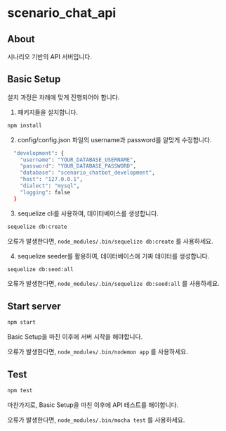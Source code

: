 # scenario_chat_api

## About

시나리오 기반의 API 서버입니다.

## Basic Setup

설치 과정은 차례에 맞게 진행되어야 합니다.

1. 패키지들을 설치합니다.

```bash
npm install
```

2. config/config.json 파일의 username과 password를 알맞게 수정합니다.

```bash
  "development": {
    "username": "YOUR_DATABASE_USERNAME",
    "password": "YOUR_DATABASE_PASSWORD",
    "database": "scenario_chatbot_development",
    "host": "127.0.0.1",
    "dialect": "mysql",
    "logging": false
  }
```

3. sequelize cli를 사용하여, 데이터베이스를 생성합니다.

```bash
sequelize db:create
```

오류가 발생한다면, `node_modules/.bin/sequelize db:create` 를 사용하세요.

4. sequelize seeder를 활용하여, 데이터베이스에 가짜 데이터를 생성합니다.

```bash
sequelize db:seed:all
```

오류가 발생한다면, `node_modules/.bin/sequelize db:seed:all` 를 사용하세요.

## Start server

```bash
npm start
```

Basic Setup을 마친 이후에 서버 시작을 해야합니다.

오류가 발생한다면, `node_modules/.bin/nodemon app` 를 사용하세요.

## Test

```bash
npm test
```

마찬가지로, Basic Setup을 마친 이후에 API 테스트를 해야합니다.

오류가 발생한다면, `node_modules/.bin/mocha test` 를 사용하세요.
